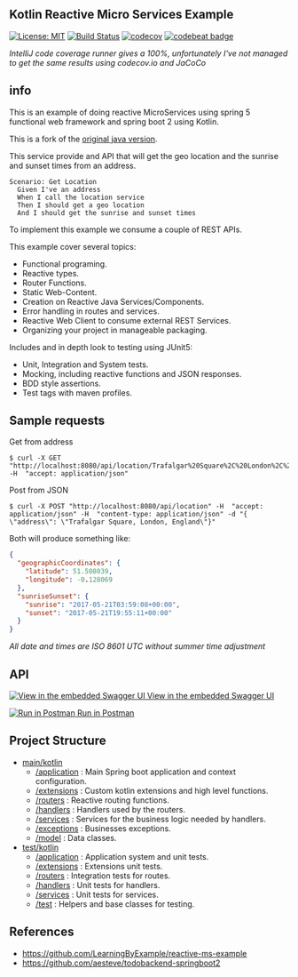 ## Kotlin Reactive Micro Services Example
[![License: MIT](https://img.shields.io/badge/License-MIT-blue.svg)](/LICENSE)
[![Build Status](https://travis-ci.org/LearningByExample/KotlinReactiveMS.svg?branch=master)](https://travis-ci.org/LearningByExample/KotlinReactiveMS)
[![codecov](https://codecov.io/gh/LearningByExample/KotlinReactiveMS/branch/master/graph/badge.svg)](https://codecov.io/gh/LearningByExample/KotlinReactiveMS)
[![codebeat badge](https://codebeat.co/badges/de19292d-7dbf-49fd-b261-fb07b8522d3d)](https://codebeat.co/projects/github-com-learningbyexample-kotlinreactivems-master)

_IntelliJ code coverage runner gives a 100%, unfortunately I've not managed to get the same results using codecov.io and JaCoCo_

## info
This is an example of doing reactive MicroServices using spring 5 functional web framework and spring boot 2 using Kotlin.

This is a fork of the [original java version](https://github.com/LearningByExample/reactive-ms-example).

This service provide and API that will get the geo location and the sunrise and sunset times from an address.

```Gherkin
Scenario: Get Location
  Given I've an address
  When I call the location service
  Then I should get a geo location
  And I should get the sunrise and sunset times
```
To implement this example we consume a couple of REST APIs.

This example cover several topics: 

- Functional programing.
- Reactive types.
- Router Functions.
- Static Web-Content.
- Creation on Reactive Java Services/Components.
- Error handling in routes and services.
- Reactive Web Client to consume external REST Services.
- Organizing your project in manageable packaging.

Includes and in depth look to testing using JUnit5:
- Unit, Integration and System tests.
- Mocking, including reactive functions and JSON responses.
- BDD style assertions.
- Test tags with maven profiles.

## Sample requests

Get from address
```shell
$ curl -X GET "http://localhost:8080/api/location/Trafalgar%20Square%2C%20London%2C%20England" -H  "accept: application/json"
```

Post from JSON
```shell
$ curl -X POST "http://localhost:8080/api/location" -H  "accept: application/json" -H  "content-type: application/json" -d "{  \"address\": \"Trafalgar Square, London, England\"}"
```

Both will produce something like:
```json
{
  "geographicCoordinates": {
    "latitude": 51.508039,
    "longitude": -0.128069
  },
  "sunriseSunset": {
    "sunrise": "2017-05-21T03:59:08+00:00",
    "sunset": "2017-05-21T19:55:11+00:00"
  }
}
```
_All date and times are ISO 8601 UTC without summer time adjustment_

## API
[![View in the embedded Swagger UI](https://avatars0.githubusercontent.com/u/7658037?v=3&s=20) View in the embedded Swagger UI](http://localhost:8080/index.html)

[![Run in Postman](https://lh4.googleusercontent.com/Dfqo9J42K7-xRvHW3GVpTU7YCa_zpy3kEDSIlKjpd2RAvVlNfZe5pn8Swaa4TgCWNTuOJOAfwWY=s20) Run in Postman](https://app.getpostman.com/run-collection/498aea143dc572212f17)

## Project Structure

- [main/kotlin](/src/main/kotlin/org/learning/by/example/reactive/kotlin/microservices/KotlinReactiveMS)
    - [/application](/src/main/kotlin/org/learning/by/example/reactive/kotlin/microservices/KotlinReactiveMS/application) : Main Spring boot application and context configuration.  
    - [/extensions](/src/main/kotlin/org/learning/by/example/reactive/kotlin/microservices/KotlinReactiveMS/extensions) : Custom kotlin extensions and high level functions.
    - [/routers](/src/main/kotlin/org/learning/by/example/reactive/kotlin/microservices/KotlinReactiveMS/routers) : Reactive routing functions.
    - [/handlers](/src/main/kotlin/org/learning/by/example/reactive/kotlin/microservices/KotlinReactiveMS/handlers) : Handlers used by the routers.
    - [/services](/src/main/kotlin/org/learning/by/example/reactive/kotlin/microservices/KotlinReactiveMS/services) : Services for the business logic needed by handlers.
    - [/exceptions](/src/main/kotlin/org/learning/by/example/reactive/kotlin/microservices/KotlinReactiveMS/exceptions) : Businesses exceptions.
    - [/model](/src/main/kotlin/org/learning/by/example/reactive/kotlin/microservices/KotlinReactiveMS/model) : Data classes.
- [test/kotlin](/src/test/kotlin/org/learning/by/example/reactive/kotlin/microservices/KotlinReactiveMS)
    - [/application](/src/test/kotlin/org/learning/by/example/reactive/kotlin/microservices/KotlinReactiveMS/application) : Application system and unit tests.
    - [/extensions](/src/test/kotlin/org/learning/by/example/reactive/kotlin/microservices/KotlinReactiveMS/extensions) : Extensions unit tests.
    - [/routers](/src/test/kotlin/org/learning/by/example/reactive/kotlin/microservices/KotlinReactiveMS/routers) : Integration tests for routes.
    - [/handlers](/src/test/kotlin/org/learning/by/example/reactive/kotlin/microservices/KotlinReactiveMS/handlers) : Unit tests for handlers.
    - [/services](/src/test/kotlin/org/learning/by/example/reactive/kotlin/microservices/KotlinReactiveMS/services) : Unit tests for services.
    - [/test](/src/test/kotlin/org/learning/by/example/reactive/kotlin/microservices/KotlinReactiveMS/test) : Helpers and base classes for testing.


## References
- https://github.com/LearningByExample/reactive-ms-example
- https://github.com/aesteve/todobackend-springboot2